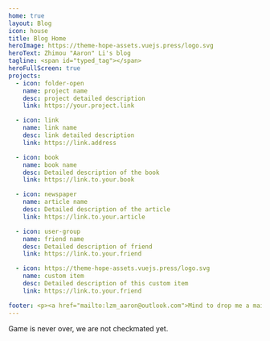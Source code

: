 ```yaml
---
home: true
layout: Blog
icon: house
title: Blog Home
heroImage: https://theme-hope-assets.vuejs.press/logo.svg
heroText: Zhimou "Aaron" Li's blog
tagline: <span id="typed_tag"></span>
heroFullScreen: true
projects:
  - icon: folder-open
    name: project name
    desc: project detailed description
    link: https://your.project.link

  - icon: link
    name: link name
    desc: link detailed description
    link: https://link.address

  - icon: book
    name: book name
    desc: Detailed description of the book
    link: https://link.to.your.book

  - icon: newspaper
    name: article name
    desc: Detailed description of the article
    link: https://link.to.your.article

  - icon: user-group
    name: friend name
    desc: Detailed description of friend
    link: https://link.to.your.friend

  - icon: https://theme-hope-assets.vuejs.press/logo.svg
    name: custom item
    desc: Detailed description of this custom item
    link: https://link.to.your.friend

footer: <p><a href="mailto:lzm_aaron@outlook.com">Mind to drop me a mail?</a></p>
---
```

<script setup>
import { onMounted } from "vue";
import Typed from "typed.js"

onMounted(() => {
  new Typed('#typed_tag', {
    strings: ["EX NIHILO NIHIL FIT", "Out of <b>nothing</b>, nothing comes."],
    typeSpeed: 50,
    backSpeed: 25,
    backDelay: 2000,
    loop: true,
    showCursor: true
  });
});

</script>

Game is never over, we are not checkmated yet.

